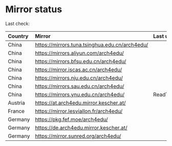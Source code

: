 <script src="./time.js"></script>
# Mirror status
Last check: <script type="text/javascript">localize(1691767030.110979);</script>

|Country|Mirror|Last update|
|:------|:-----|:----------|
|China|https://mirrors.tuna.tsinghua.edu.cn/arch4edu/|<script type="text/javascript">localize(1691735722);</script>|
|China|https://mirrors.aliyun.com/arch4edu/|<script type="text/javascript">localize(1691649093);</script>|
|China|https://mirrors.bfsu.edu.cn/arch4edu/|<script type="text/javascript">localize(1691692137);</script>|
|China|https://mirror.iscas.ac.cn/arch4edu/|<script type="text/javascript">localize(1691735722);</script>|
|China|https://mirrors.nju.edu.cn/arch4edu/|<script type="text/javascript">localize(1691692137);</script>|
|China|https://mirrors.sau.edu.cn/arch4edu/|<script type="text/javascript">localize(1691735722);</script>|
|China|https://mirrors.ynu.edu.cn/arch4edu/|ReadTimeout|
|Austria|https://at.arch4edu.mirror.kescher.at/|<script type="text/javascript">localize(1691735722);</script>|
|France|https://mirror.lesviallon.fr/arch4edu/|<script type="text/javascript">localize(1691735722);</script>|
|Germany|https://pkg.fef.moe/arch4edu/|<script type="text/javascript">localize(1691735722);</script>|
|Germany|https://de.arch4edu.mirror.kescher.at/|<script type="text/javascript">localize(1691735722);</script>|
|Germany|https://mirror.sunred.org/arch4edu/|<script type="text/javascript">localize(1691735722);</script>|

<script src="./tablefilter/tablefilter.js"></script>
<script src="./table.js"></script>
